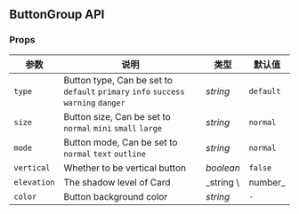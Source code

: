 ## ButtonGroup API

### Props

| 参数           | 说明                                                                                 | 类型        | 默认值       |
|--------------|------------------------------------------------------------------------------------|-----------|-----------|
| `type`       | Button type, Can be set to `default` `primary` `info` `success` `warning` `danger` | _string_  | `default` |
| `size`       | Button size, Can be set to `normal` `mini` `small` `large`                         | _string_  | `normal`  |
| `mode`       | Button mode, Can be set to `normal` `text` `outline`                               | _string_  | `normal`  |
| `vertical`   | Whether to be vertical button                                                      | _boolean_ | `false`   |
| `elevation`         | The shadow level of Card                                        | _string \ | number_  | `2`     |
| `color`      | Button background color                                                            | _string_  | `-`       |

